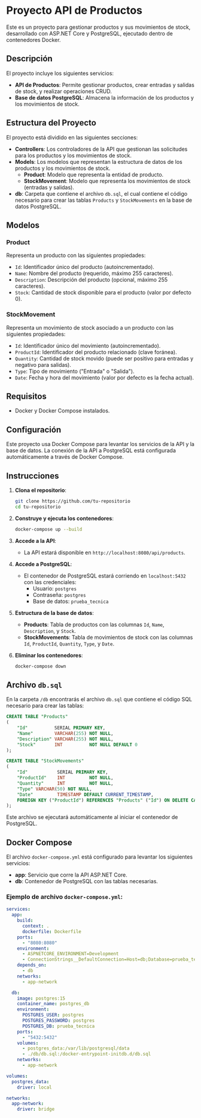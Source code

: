 
# Proyecto API de Productos

Este es un proyecto para gestionar productos y sus movimientos de stock, desarrollado con ASP.NET Core y PostgreSQL, ejecutado dentro de contenedores Docker.

## Descripción

El proyecto incluye los siguientes servicios:

- **API de Productos**: Permite gestionar productos, crear entradas y salidas de stock, y realizar operaciones CRUD.
- **Base de datos PostgreSQL**: Almacena la información de los productos y los movimientos de stock.

## Estructura del Proyecto

El proyecto está dividido en las siguientes secciones:

- **Controllers**: Los controladores de la API que gestionan las solicitudes para los productos y los movimientos de stock.
- **Models**: Los modelos que representan la estructura de datos de los productos y los movimientos de stock.
    - **Product**: Modelo que representa la entidad de producto.
    - **StockMovement**: Modelo que representa los movimientos de stock (entradas y salidas).
- **db**: Carpeta que contiene el archivo `db.sql`, el cual contiene el código necesario para crear las tablas `Products` y `StockMovements` en la base de datos PostgreSQL.

## Modelos

### Product

Representa un producto con las siguientes propiedades:

- `Id`: Identificador único del producto (autoincrementado).
- `Name`: Nombre del producto (requerido, máximo 255 caracteres).
- `Description`: Descripción del producto (opcional, máximo 255 caracteres).
- `Stock`: Cantidad de stock disponible para el producto (valor por defecto 0).

### StockMovement

Representa un movimiento de stock asociado a un producto con las siguientes propiedades:

- `Id`: Identificador único del movimiento (autoincrementado).
- `ProductId`: Identificador del producto relacionado (clave foránea).
- `Quantity`: Cantidad de stock movido (puede ser positivo para entradas y negativo para salidas).
- `Type`: Tipo de movimiento ("Entrada" o "Salida").
- `Date`: Fecha y hora del movimiento (valor por defecto es la fecha actual).

## Requisitos

- Docker y Docker Compose instalados.

## Configuración

Este proyecto usa Docker Compose para levantar los servicios de la API y la base de datos. La conexión de la API a PostgreSQL está configurada automáticamente a través de Docker Compose.

## Instrucciones

1. **Clona el repositorio**:
    ```bash
    git clone https://github.com/tu-repositorio
    cd tu-repositorio
    ```

2. **Construye y ejecuta los contenedores**:
    ```bash
    docker-compose up --build
    ```

3. **Accede a la API**:
    - La API estará disponible en `http://localhost:8080/api/products`.

4. **Accede a PostgreSQL**:
    - El contenedor de PostgreSQL estará corriendo en `localhost:5432` con las credenciales:
        - Usuario: `postgres`
        - Contraseña: `postgres`
        - Base de datos: `prueba_tecnica`

5. **Estructura de la base de datos**:
    - **Products**: Tabla de productos con las columnas `Id`, `Name`, `Description`, y `Stock`.
    - **StockMovements**: Tabla de movimientos de stock con las columnas `Id`, `ProductId`, `Quantity`, `Type`, y `Date`.

6. **Eliminar los contenedores**:
    ```bash
    docker-compose down
    ```

## Archivo `db.sql`

En la carpeta `/db` encontrarás el archivo `db.sql` que contiene el código SQL necesario para crear las tablas:

```sql
CREATE TABLE "Products"
(
    "Id"          SERIAL PRIMARY KEY,
    "Name"        VARCHAR(255) NOT NULL,
    "Description" VARCHAR(255) NOT NULL,
    "Stock"       INT          NOT NULL DEFAULT 0
);

CREATE TABLE "StockMovements"
(
    "Id"           SERIAL PRIMARY KEY,
    "ProductId"    INT         NOT NULL,
    "Quantity"     INT         NOT NULL,
    "Type" VARCHAR(50) NOT NULL,
    "Date"         TIMESTAMP DEFAULT CURRENT_TIMESTAMP,
    FOREIGN KEY ("ProductId") REFERENCES "Products" ("Id") ON DELETE CASCADE
);
```

Este archivo se ejecutará automáticamente al iniciar el contenedor de PostgreSQL.

## Docker Compose

El archivo `docker-compose.yml` está configurado para levantar los siguientes servicios:

- **app**: Servicio que corre la API ASP.NET Core.
- **db**: Contenedor de PostgreSQL con las tablas necesarias.

### Ejemplo de archivo `docker-compose.yml`:

```yaml
services:
  app:
    build:
      context: .
      dockerfile: Dockerfile
    ports:
      - "8080:8080"
    environment:
      - ASPNETCORE_ENVIRONMENT=Development
      - ConnectionStrings__DefaultConnection=Host=db;Database=prueba_tecnica;Username=postgres;Password=postgres
    depends_on:
      - db
    networks:
      - app-network

  db:
    image: postgres:15
    container_name: postgres_db
    environment:
      POSTGRES_USER: postgres
      POSTGRES_PASSWORD: postgres
      POSTGRES_DB: prueba_tecnica
    ports:
      - "5432:5432"
    volumes:
      - postgres_data:/var/lib/postgresql/data
      - ./db/db.sql:/docker-entrypoint-initdb.d/db.sql
    networks:
      - app-network

volumes:
  postgres_data:
    driver: local

networks:
  app-network:
    driver: bridge
```
